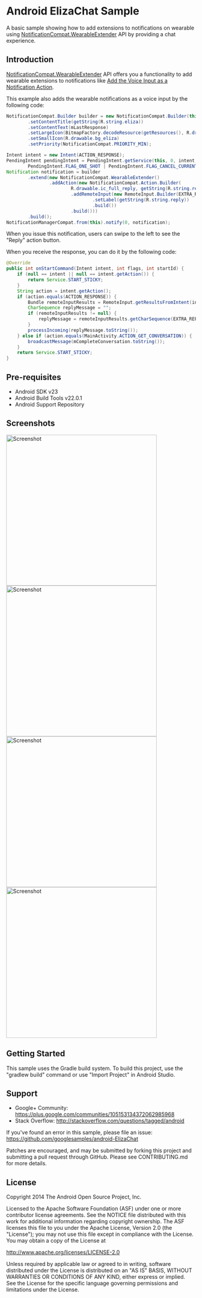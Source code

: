 
Android ElizaChat Sample
===================================

A basic sample showing how to add extensions to notifications on wearable using
[NotificationCompat.WearableExtender][1] API by providing a chat experience.

Introduction
------------

[NotificationCompat.WearableExtender][1] API offers you a functionality to
 add wearable extensions to notifications like [Add the Voice Input as a Notification Action][2].

This example also adds the wearable notifications as a voice input by the following code:

```java
NotificationCompat.Builder builder = new NotificationCompat.Builder(this)
        .setContentTitle(getString(R.string.eliza))
        .setContentText(mLastResponse)
        .setLargeIcon(BitmapFactory.decodeResource(getResources(), R.drawable.bg_eliza))
        .setSmallIcon(R.drawable.bg_eliza)
        .setPriority(NotificationCompat.PRIORITY_MIN);

Intent intent = new Intent(ACTION_RESPONSE);
PendingIntent pendingIntent = PendingIntent.getService(this, 0, intent,
        PendingIntent.FLAG_ONE_SHOT | PendingIntent.FLAG_CANCEL_CURRENT);
Notification notification = builder
        .extend(new NotificationCompat.WearableExtender()
                .addAction(new NotificationCompat.Action.Builder(
                        R.drawable.ic_full_reply, getString(R.string.reply), pendingIntent)
                        .addRemoteInput(new RemoteInput.Builder(EXTRA_REPLY)
                                .setLabel(getString(R.string.reply))
                                .build())
                        .build()))
        .build();
NotificationManagerCompat.from(this).notify(0, notification);
```

When you issue this notification, users can swipe to the left to see the "Reply" action button.

When you receive the response, you can do it by the following code:

```java
@Override
public int onStartCommand(Intent intent, int flags, int startId) {
    if (null == intent || null == intent.getAction()) {
        return Service.START_STICKY;
    }
    String action = intent.getAction();
    if (action.equals(ACTION_RESPONSE)) {
        Bundle remoteInputResults = RemoteInput.getResultsFromIntent(intent);
        CharSequence replyMessage = "";
        if (remoteInputResults != null) {
            replyMessage = remoteInputResults.getCharSequence(EXTRA_REPLY);
        }
        processIncoming(replyMessage.toString());
    } else if (action.equals(MainActivity.ACTION_GET_CONVERSATION)) {
        broadcastMessage(mCompleteConversation.toString());
    }
    return Service.START_STICKY;
}
```

[1]: https://developer.android.com/reference/android/support/v4/app/NotificationCompat.WearableExtender.html
[2]: https://developer.android.com/training/wearables/notifications/voice-input.html#AddAction

Pre-requisites
--------------

- Android SDK v23
- Android Build Tools v22.0.1
- Android Support Repository

Screenshots
-------------

<img src="screenshots/companion_eliza_chat_response.png" height="400" alt="Screenshot"/> <img src="screenshots/companion_eliza_chat.png" height="400" alt="Screenshot"/> <img src="screenshots/wearable_eliza_notification.png" height="400" alt="Screenshot"/> <img src="screenshots/wearable_voice_reply.png" height="400" alt="Screenshot"/> 

Getting Started
---------------

This sample uses the Gradle build system. To build this project, use the
"gradlew build" command or use "Import Project" in Android Studio.

Support
-------

- Google+ Community: https://plus.google.com/communities/105153134372062985968
- Stack Overflow: http://stackoverflow.com/questions/tagged/android

If you've found an error in this sample, please file an issue:
https://github.com/googlesamples/android-ElizaChat

Patches are encouraged, and may be submitted by forking this project and
submitting a pull request through GitHub. Please see CONTRIBUTING.md for more details.

License
-------

Copyright 2014 The Android Open Source Project, Inc.

Licensed to the Apache Software Foundation (ASF) under one or more contributor
license agreements.  See the NOTICE file distributed with this work for
additional information regarding copyright ownership.  The ASF licenses this
file to you under the Apache License, Version 2.0 (the "License"); you may not
use this file except in compliance with the License.  You may obtain a copy of
the License at

http://www.apache.org/licenses/LICENSE-2.0

Unless required by applicable law or agreed to in writing, software
distributed under the License is distributed on an "AS IS" BASIS, WITHOUT
WARRANTIES OR CONDITIONS OF ANY KIND, either express or implied.  See the
License for the specific language governing permissions and limitations under
the License.
